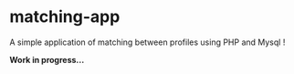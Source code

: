 # matching-app


A simple application of matching between profiles using PHP and Mysql !

**Work in progress...**
